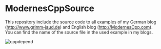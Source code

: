 # ModernesCppSource

This repository include the source code to all examples of my German blog (http://www.grimm-jaud.de) and English blog (http://ModernesCpp.com). 
You can find the name of the source file in the used example in my blogs.

![cppdepend](https://user-images.githubusercontent.com/18601589/124365945-f40bbd00-dc4b-11eb-822a-ff8695eb8013.png)

